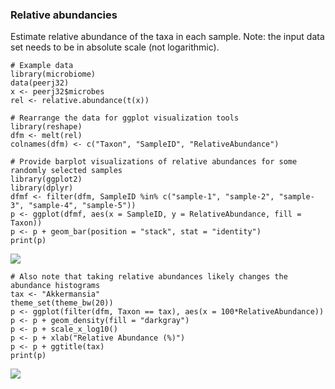 ### Relative abundancies

Estimate relative abundance of the taxa in each sample. Note: the input
data set needs to be in absolute scale (not logarithmic).

    # Example data
    library(microbiome)
    data(peerj32)
    x <- peerj32$microbes
    rel <- relative.abundance(t(x))

    # Rearrange the data for ggplot visualization tools
    library(reshape)
    dfm <- melt(rel)
    colnames(dfm) <- c("Taxon", "SampleID", "RelativeAbundance")

    # Provide barplot visualizations of relative abundances for some randomly selected samples
    library(ggplot2)
    library(dplyr)
    dfmf <- filter(dfm, SampleID %in% c("sample-1", "sample-2", "sample-3", "sample-4", "sample-5"))
    p <- ggplot(dfmf, aes(x = SampleID, y = RelativeAbundance, fill = Taxon))
    p <- p + geom_bar(position = "stack", stat = "identity")
    print(p)

![](RelativeAbundance_files/figure-markdown_strict/diversity-example6-1.png)

    # Also note that taking relative abundances likely changes the abundance histograms
    tax <- "Akkermansia"
    theme_set(theme_bw(20))
    p <- ggplot(filter(dfm, Taxon == tax), aes(x = 100*RelativeAbundance))
    p <- p + geom_density(fill = "darkgray")
    p <- p + scale_x_log10()
    p <- p + xlab("Relative Abundance (%)")
    p <- p + ggtitle(tax)
    print(p)

![](RelativeAbundance_files/figure-markdown_strict/diversity-example6-2.png)
